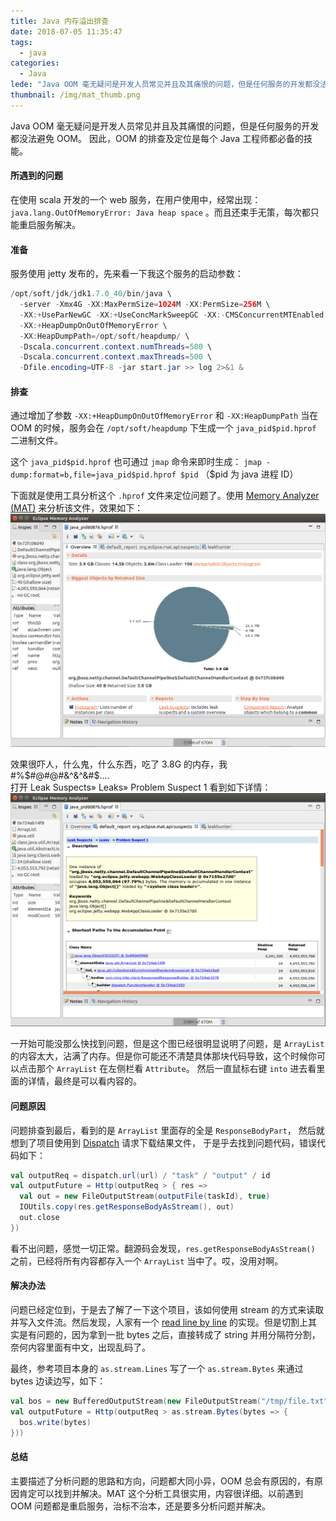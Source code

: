```yaml
---
title: Java 内存溢出排查
date: 2018-07-05 11:35:47
tags:
  - java
categories:
  - Java
lede: "Java OOM 毫无疑问是开发人员常见并且及其痛恨的问题，但是任何服务的开发都没法避免 OOM，该如何取定位排查及修复"
thumbnail: /img/mat_thumb.png
---
```


Java OOM 毫无疑问是开发人员常见并且及其痛恨的问题，但是任何服务的开发都没法避免 OOM。 因此，OOM 的排查及定位是每个 Java 工程师都必备的技能。

#### 所遇到的问题

在使用 scala 开发的一个 web 服务，在用户使用中，经常出现： `java.lang.OutOfMemoryError: Java heap space` 。而且还束手无策，每次都只能重启服务解决。


#### 准备

服务使用 jetty 发布的，先来看一下我这个服务的启动参数：

```java  
/opt/soft/jdk/jdk1.7.0_40/bin/java \
  -server -Xmx4G -XX:MaxPermSize=1024M -XX:PermSize=256M \
  -XX:+UseParNewGC -XX:+UseConcMarkSweepGC -XX:-CMSConcurrentMTEnabled -XX:CMSInitiatingOccupancyFraction=65 -XX:+CMSParallelRemarkEnabled \
  -XX:+HeapDumpOnOutOfMemoryError \
  -XX:HeapDumpPath=/opt/soft/heapdump/ \
  -Dscala.concurrent.context.numThreads=500 \
  -Dscala.concurrent.context.maxThreads=500 \
  -Dfile.encoding=UTF-8 -jar start.jar >> log 2>&1 &
```

#### 排查

通过增加了参数 `-XX:+HeapDumpOnOutOfMemoryError` 和 `-XX:HeapDumpPath` 当在 OOM 的时候，服务会在 `/opt/soft/heapdump` 下生成一个 `java_pid$pid.hprof` 二进制文件。   

这个 `java_pid$pid.hprof` 也可通过 `jmap` 命令来即时生成： `jmap -dump:format=b,file=java_pid$pid.hprof $pid` （$pid 为 java 进程 ID）

下面就是使用工具分析这个 `.hprof` 文件来定位问题了。使用 [Memory Analyzer (MAT)](https://www.eclipse.org/mat/) 来分析该文件，效果如下：  
![](/img/overview_mat.png)

效果很吓人，什么鬼，什么东西，吃了 3.8G 的内存，我#%$#@#@#&^&^&#$....      
打开 Leak Suspects» Leaks» Problem Suspect 1 看到如下详情：    
![](/img/mat_find_problem.png)

一开始可能没那么快找到问题，但是这个图已经很明显说明了问题，是 `ArrayList` 的内容太大，沾满了内存。但是你可能还不清楚具体那块代码导致，这个时候你可以点击那个 `ArrayList` 在左侧栏看 `Attribute`。
然后一直鼠标右键 `into` 进去看里面的详情，最终是可以看内容的。   

#### 问题原因  

问题排查到最后，看到的是 `ArrayList` 里面存的全是 `ResponseBodyPart`， 然后就想到了项目使用到 [Dispatch](https://dispatchhttp.org/Dispatch.html) 请求下载结果文件，
于是乎去找到问题代码，错误代码如下：   

```scala
val outputReq = dispatch.url(url) / "task" / "output" / id
val outputFuture = Http(outputReq > { res =>
  val out = new FileOutputStream(outputFile(taskId), true)
  IOUtils.copy(res.getResponseBodyAsStream(), out)
  out.close
})
```  
看不出问题，感觉一切正常。翻源码会发现，`res.getResponseBodyAsStream()` 之前，已经将所有内容都存入一个 `ArrayList` 当中了。哎，没用对啊。   

#### 解决办法  

问题已经定位到，于是去了解了一下这个项目，该如何使用 stream 的方式来读取并写入文件流。然后发现，人家有一个 [read line by line](https://github.com/dispatch/reboot/blob/master/core/src/main/scala/stream/strings.scala) 的实现。但是切割上其实是有问题的，因为拿到一批 bytes 之后，直接转成了 string 并用分隔符分割，
奈何内容里面有中文，出现乱码了。

最终，参考项目本身的 `as.stream.Lines` 写了一个 `as.stream.Bytes` 来通过 bytes 边读边写，如下：  

```scala
val bos = new BufferedOutputStream(new FileOutputStream("/tmp/file.txt", true))
val outputFuture = Http(outputReq > as.stream.Bytes(bytes => {
  bos.write(bytes)
}))
```

#### 总结

主要描述了分析问题的思路和方向，问题都大同小异，OOM 总会有原因的，有原因肯定可以找到并解决。MAT 这个分析工具很实用，内容很详细。以前遇到 OOM 问题都是重启服务，治标不治本，还是要多分析问题并解决。
